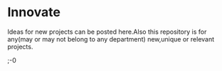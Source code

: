 # Innovate
Ideas for new projects can be posted here.Also this repository is for any(may or may not belong to any department) new,unique or relevant projects.

;-0
